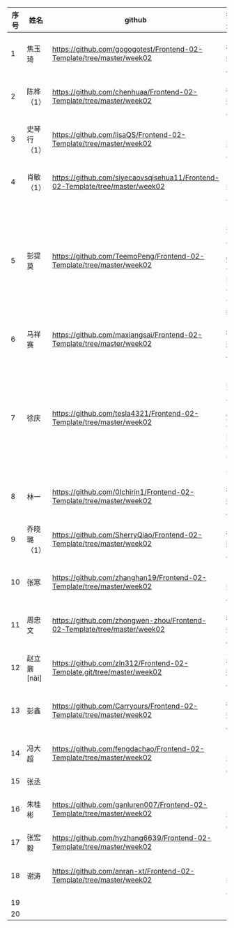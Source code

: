 | 序号 | 姓名        | github                                                       | 描述                          |
| ---- | ----------- | ------------------------------------------------------------ | ----------------------------- |
| 1    | 焦玉琦      | https://github.com/gogogotest/Frontend-02-Template/tree/master/week02 | **1.待完成**                  |
| 2    | 陈桦（1）   | https://github.com/chenhuaa/Frontend-02-Template/tree/master/week02 | **1.待完成**                  |
| 3    | 史琴行（1） | https://github.com/lisaQS/Frontend-02-Template/tree/master/week02 | 1.已完成  |
| 4    | 肖敏（1）   | https://github.com/siyecaovsqisehua11/Frontend-02-Template/tree/master/week02 | 1.已完成                  |
| 5    | 彭提莫      | https://github.com/TeemoPeng/Frontend-02-Template/tree/master/week02 | 1.已完成<br />2.知识图谱详细  |
| 6    | 马祥赛      | https://github.com/maxiangsai/Frontend-02-Template/tree/master/week02 | **1.待完成**                  |
| 7    | 徐庆        | https://github.com/tesla4321/Frontend-02-Template/tree/master/week02 | 1.已完成<br />2.知识图谱 深入 |
| 8    | 林一        | https://github.com/0Ichirin1/Frontend-02-Template/tree/master/week02 | **1.待完成**                  |
| 9    | 乔晓璐（1） | https://github.com/SherryQiao/Frontend-02-Template/tree/master/week02 | **1.待完成**                  |
| 10   | 张寒        | https://github.com/zhanghan19/Frontend-02-Template/tree/master/week02 | 1.已完成                      |
| 11   | 周忠文      | https://github.com/zhongwen-zhou/Frontend-02-Template/tree/master/week02 | **1.待完成**                  |
| 12   | 赵立鼐[nài] | https://github.com/zln312/Frontend-02-Template.git/tree/master/week02 | **1.待完成**                  |
| 13   | 彭鑫        | https://github.com/Carryours/Frontend-02-Template/tree/master/week02 | **1.待完成**                  |
| 14   | 冯大超      | https://github.com/fengdachao/Frontend-02-Template/tree/master/week02 | 1.已完成                      |
| 15   | 张丞        |                                                              |                               |
| 16   | 朱桂彬      | https://github.com/ganluren007/Frontend-02-Template/tree/master/week02 |            1.已完成                    |
| 17   | 张宏毅      | https://github.com/hyzhang6639/Frontend-02-Template/tree/master/week02 |                               |
| 18   | 谢涛        | https://github.com/anran-xt/Frontend-02-Template/tree/master/week02 |1.已完成                    |
| 19   |             |                                                              |                               |
| 20   |             |                                                              |                               |
